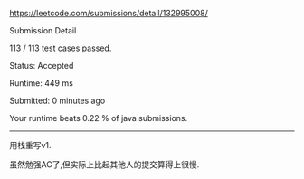 https://leetcode.com/submissions/detail/132995008/

Submission Detail

113 / 113 test cases passed.

Status: Accepted

Runtime: 449 ms

Submitted: 0 minutes ago

Your runtime beats 0.22 % of java submissions.
***
用栈重写v1.

虽然勉强AC了,但实际上比起其他人的提交算得上很慢.
